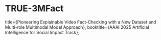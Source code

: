 # TRUE-3MFact

title={Pioneering Explainable Video Fact-Checking with a New Dataset and Multi-role Multimodal Model Approach},
booktitle={AAAI 2025 Artificial Intelligence for Social Impact Track},
